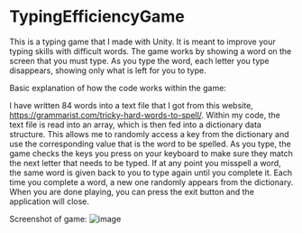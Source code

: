 # TypingEfficiencyGame
This is a typing game that I made with Unity.  It is meant to improve your typing skills with difficult words.  The game works by showing a word on the screen that you must type.  As you type the word, each letter you type disappears, showing only what is left for you to type.

Basic explanation of how the code works within the game:

I have written 84 words into a text file that I got from this website, https://grammarist.com/tricky-hard-words-to-spell/.  Within my code, the text file is read into an array, which is then fed into a dictionary data structure.  This allows me to randomly access a key from the dictionary and use the corresponding value that is the word to be spelled.  As you type, the game checks the keys you press on your keyboard to make sure they match the next letter that needs to be typed.  If at any point you misspell a word, the same word is given back to you to type again until you complete it.  Each time you complete a word, a new one randomly appears from the dictionary.  When you are done playing, you can press the exit button and the application will close.

Screenshot of game:
![image](https://github.com/Leolife/TypingEfficiencyGame/assets/95724102/cd5a52ee-9ac1-4043-81f6-cd265a7160f4)
